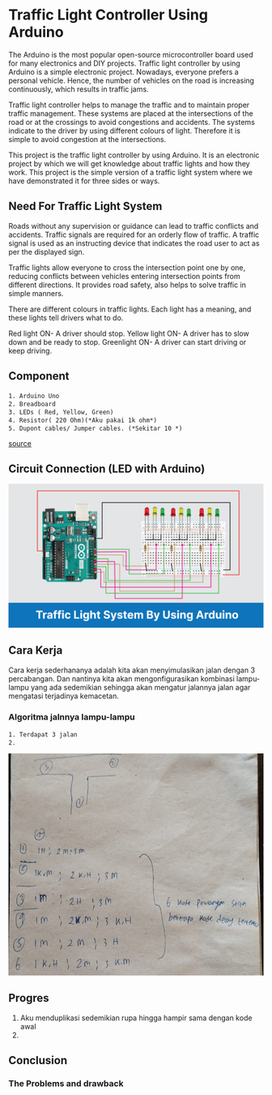 # Traffic Light Controller Using Arduino

The Arduino is the most popular open-source microcontroller board used for many electronics and DIY projects. Traffic light controller by using Arduino is a simple electronic project. Nowadays, everyone prefers a personal vehicle. Hence, the number of vehicles on the road is increasing continuously, which results in traffic jams.

Traffic light controller helps to manage the traffic and to maintain proper traffic management. These systems are placed at the intersections of the road or at the crossings to avoid congestions and accidents. The systems indicate to the driver by using different colours of light. Therefore it is simple to avoid congestion at the intersections.

This project is the traffic light controller by using Arduino. It is an electronic project by which we will get knowledge about traffic lights and how they work. This project is the simple version of a traffic light system where we have demonstrated it for three sides or ways.

## Need For Traffic Light System

Roads without any supervision or guidance can lead to traffic conflicts and accidents. Traffic signals are required for an orderly flow of traffic. A traffic signal is used as an instructing device that indicates the road user to act as per the displayed sign.

Traffic lights allow everyone to cross the intersection point one by one, reducing conflicts between vehicles entering intersection points from different directions. It provides road safety, also helps to solve traffic in simple manners.

There are different colours in traffic lights. Each light has a meaning, and these lights tell drivers what to do.

Red light ON- A driver should stop.
Yellow light ON- A driver has to slow down and be ready to stop.
Greenlight ON- A driver can start driving or keep driving.

## Component

	1. Arduino Uno
	2. Breadboard
	3. LEDs ( Red, Yellow, Green)
	4. Resistor( 220 Ohm)(*Aku pakai 1k ohm*)
	5. Dupont cables/ Jumper cables. (*Sekitar 10 *)
	
	
	
	
[source](https://robu.in/traffic-light-controller-using-arduino/)

## Circuit Connection (LED with Arduino)

![Gambarnya adalah ini](Traffic-Light-Controller.png)
## Cara Kerja
Cara kerja sederhananya adalah kita akan menyimulasikan jalan dengan 3 percabangan. Dan nantinya kita akan mengonfigurasikan kombinasi lampu-lampu yang ada sedemikian sehingga akan mengatur jalannya jalan agar mengatasi terjadinya kemacetan.
### Algoritma jalnnya lampu-lampu
	1. Terdapat 3 jalan 
	2. 
![Berikut adalah rancangan sederhananya](Step-of-Traffic-Light-Controller.png)
## Progres

1. Aku menduplikasi sedemikian rupa hingga hampir sama dengan kode awal
2.

## Conclusion

### The Problems and drawback

